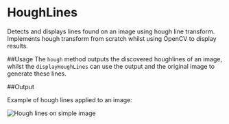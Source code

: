 # HoughLines

Detects and displays lines found on an image using hough line transform. Implements hough transform from scratch whilst using OpenCV to display results. 

##Usage
The `hough` method outputs the discovered houghlines of an image, whilst the `displayHoughLines` can use the output and the original image to generate these lines.

##Output

Example of hough lines applied to an image:

![Hough lines on simple image](https://i.imgur.com/bJKp87n.png)
